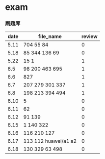 # exam
###  刷题库

|  date   | file_name  | review|
|  ----  | ----  | ----             |
| 5.11  | 704 55 84            |    0
| 5.18  | 85 344 136 69     |   0
| 5.22  | 15 1                      |   1
|   6.5 |   98 200 463 695  |   1
|   6.6 |   827                      |   1
| 6.7 | 207 279 301 337     |   1
| 6.8 | 198 213 394 494 |       1 |
| 6.10 | 5                          |   0 |
| 6.11| 62                              | 0| 
| 6.12| 91 139                       |0 |
| 6.15| 1 140 322                  |0 | 
 |6.16| 116 210 127              |0 |
 | 6.17| 113 112 huawei/a1 a2  | 0|    
 |6.18| 130 329 63 498          |0| 



